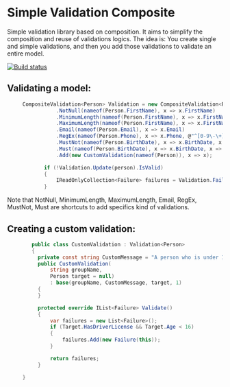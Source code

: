 # Simple Validation Composite 
 Simple validation library based on composition. It aims to simplify the composition and reuse of validations logics. The idea is: You create single and simple validations, and then you add those validations to validate an entire model. 
  
  
[![Build status](https://ci.appveyor.com/api/projects/status/a2js0psc0gnviccx?svg=true)](https://ci.appveyor.com/project/hugoj0s3/simplecompositevalidation)


## Validating a model:
```csharp
     CompositeValidation<Person> Validation = new CompositeValidation<Person>()
                .NotNull(nameof(Person.FirstName), x => x.FirstName) 
                .MinimumLength(nameof(Person.FirstName), x => x.FirstName, 3) 
                .MaximumLength(nameof(Person.FirstName), x => x.FirstName, 10) 
                .Email(nameof(Person.Email), x => x.Email) 
                .RegEx(nameof(Person.Phone), x => x.Phone, @"^[0-9\-\+]{9,15}$") 
                .MustNot(nameof(Person.BirthDate), x => x.BirthDate, x => x.Year < 1850) 
                .Must(nameof(Person.BirthDate), x => x.BirthDate, x => x < DateTime.Now) 
                .Add(new CustomValidation(nameof(Person)), x => x); 

            if (!Validation.Update(person).IsValid)
            {
                IReadOnlyCollection<Failure> failures = Validation.Failures;
            }
```
Note that NotNull, MinimumLength, MaximumLength, Email, RegEx, MustNot, Must are shortcuts to add specifics kind of validations.


## Creating a custom validation:
```csharp
        public class CustomValidation : Validation<Person>
        {
          private const string CustomMessage = "A person who is under 16 can not have driver license";
          public CustomValidation(
              string groupName,
              Person target = null)
              : base(groupName, CustomMessage, target, 1)
          {
          }

          protected override IList<Failure> Validate()
          {
              var failures = new List<Failure>();
              if (Target.HasDriverLicense && Target.Age < 16)
              {
                  failures.Add(new Failure(this));
              }

              return failures;
          }

     }
```
